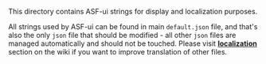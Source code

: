 This directory contains ASF-ui strings for display and localization purposes.

All strings used by ASF-ui can be found in main `default.json` file, and that's also the only `json` file that should be modified - all other `json` files are managed automatically and should not be touched. Please visit **[localization](https://github.com/JustArchiNET/ArchiSteamFarm/wiki/Localization)** section on the wiki if you want to improve translation of other files.
